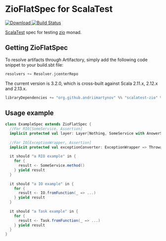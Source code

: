 ZioFlatSpec for ScalaTest
=========
[ ![Download](https://api.bintray.com/packages/andriimartynov/maven/scalatest-zio/images/download.svg) ](https://bintray.com/andriimartynov/maven/scalatest-zio/_latestVersion)
[![Build Status](https://travis-ci.org/andriimartynov/scalatest-zio.svg)](https://travis-ci.org/andriimartynov/scalatest-zio)


[ScalaTest](http://www.scalatest.org/) spec for testing [zio](https://zio.dev/) monad.

## Getting ZioFlatSpec

To resolve artifacts through Artifactory, simply add the following code snippet to your build.sbt file:

```scala
resolvers += Resolver.jcenterRepo
```

The current version is 3.2.0, which is cross-built against Scala 2.11.x, 2.12.x and 2.13.x.

```scala
libraryDependencies += "org.github.andriimartynov" %% "scalatest-zio" % "3.2.0"
```

## Usage example
```scala
class ExampleSpec extends ZioFlatSpec {
  //For RIO[SomeService, Assertion]
  implicit protected val layer: Layer[Nothing, SomeService with AnowerService] = ...
    
  //For IO[ExceptionWrapper, Assertion]
  implicit protected val exceptionConverter: ExceptionWrapper => Throwable = ...
    
  it should "a RIO example" in {
    for {
      result <- SomeService.method() 
    } yield result
  }
      
  it should "a IO example" in {
    for {
      result <- IO.fromFunction(_ => ...) 
    } yield result
  }      
    
  it should "a Task example" in {
    for {
      result <- Task.fromFunction(_ => ...) 
    } yield result
  }
}
```